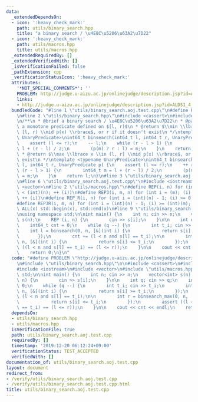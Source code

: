 ```yaml
---
data:
  _extendedDependsOn:
  - icon: ':heavy_check_mark:'
    path: utils/binary_search.hpp
    title: "a binary search / \u4E8C\u5206\u63A2\u7D22"
  - icon: ':heavy_check_mark:'
    path: utils/macros.hpp
    title: utils/macros.hpp
  _extendedRequiredBy: []
  _extendedVerifiedWith: []
  _isVerificationFailed: false
  _pathExtension: cpp
  _verificationStatusIcon: ':heavy_check_mark:'
  attributes:
    '*NOT_SPECIAL_COMMENTS*': ''
    PROBLEM: http://judge.u-aizu.ac.jp/onlinejudge/description.jsp?id=ALDS1_4_B
    links:
    - http://judge.u-aizu.ac.jp/onlinejudge/description.jsp?id=ALDS1_4_B
  bundledCode: "#line 1 \"utils/binary_search.aoj.test.cpp\"\n#define PROBLEM \"http://judge.u-aizu.ac.jp/onlinejudge/description.jsp?id=ALDS1_4_B\"\
    \n#line 2 \"utils/binary_search.hpp\"\n#include <cassert>\n#include <cstdint>\n\
    \n/**\n * @brief a binary search / \u4E8C\u5206\u63A2\u7D22\n * @param[in] p \
    \ a monotone predicate defined on $[l, r)$\n * @return $\\min \\lbrace x \\in\
    \ [l, r) \\mid p(x) \\rbrace$, or r if it doesn't exist\n */\ntemplate <typename\
    \ UnaryPredicate>\nint64_t binsearch(int64_t l, int64_t r, UnaryPredicate p) {\n\
    \    assert (l <= r);\n    -- l;\n    while (r - l > 1) {\n        int64_t m =\
    \ l + (r - l) / 2;\n        (p(m) ? r : l) = m;\n    }\n    return r;\n}\n\n/**\n\
    \ * @return $\\max \\lbrace x \\in (l, r] \\mid p(x) \\rbrace$, or l if it doesn't\
    \ exist\n */\ntemplate <typename UnaryPredicate>\nint64_t binsearch_max(int64_t\
    \ l, int64_t r, UnaryPredicate p) {\n    assert (l <= r);\n    ++ r;\n    while\
    \ (r - l > 1) {\n        int64_t m = l + (r - l) / 2;\n        (p(m) ? l : r)\
    \ = m;\n    }\n    return l;\n}\n#line 3 \"utils/binary_search.aoj.test.cpp\"\n\
    \n#line 6 \"utils/binary_search.aoj.test.cpp\"\n#include <iostream>\n#include\
    \ <vector>\n#line 2 \"utils/macros.hpp\"\n#define REP(i, n) for (int i = 0; (i)\
    \ < (int)(n); ++ (i))\n#define REP3(i, m, n) for (int i = (m); (i) < (int)(n);\
    \ ++ (i))\n#define REP_R(i, n) for (int i = (int)(n) - 1; (i) >= 0; -- (i))\n\
    #define REP3R(i, m, n) for (int i = (int)(n) - 1; (i) >= (int)(m); -- (i))\n#define\
    \ ALL(x) std::begin(x), std::end(x)\n#line 9 \"utils/binary_search.aoj.test.cpp\"\
    \nusing namespace std;\n\nint main() {\n    int n; cin >> n;\n    vector<int>\
    \ s(n);\n    REP (i, n) {\n        cin >> s[i];\n    }\n\n    int q; cin >> q;\n\
    \    int64_t cnt = 0;\n    while (q --) {\n        int t_i; cin >> t_i;\n    \
    \    int l = binsearch(0, n, [&](int i) {\n            return s[i] >= t_i;\n \
    \       });\n        cnt += (l < n and s[l] == t_i);\n\n        int r = binsearch_max(0,\
    \ n, [&](int i) {\n            return s[i] <= t_i;\n        });\n        assert\
    \ ((l < n and s[l] == t_i) == (l <= r));\n    }\n\n    cout << cnt << endl;\n\
    \    return 0;\n}\n"
  code: "#define PROBLEM \"http://judge.u-aizu.ac.jp/onlinejudge/description.jsp?id=ALDS1_4_B\"\
    \n#include \"utils/binary_search.hpp\"\n\n#include <cassert>\n#include <cstdint>\n\
    #include <iostream>\n#include <vector>\n#include \"utils/macros.hpp\"\nusing namespace\
    \ std;\n\nint main() {\n    int n; cin >> n;\n    vector<int> s(n);\n    REP (i,\
    \ n) {\n        cin >> s[i];\n    }\n\n    int q; cin >> q;\n    int64_t cnt =\
    \ 0;\n    while (q --) {\n        int t_i; cin >> t_i;\n        int l = binsearch(0,\
    \ n, [&](int i) {\n            return s[i] >= t_i;\n        });\n        cnt +=\
    \ (l < n and s[l] == t_i);\n\n        int r = binsearch_max(0, n, [&](int i) {\n\
    \            return s[i] <= t_i;\n        });\n        assert ((l < n and s[l]\
    \ == t_i) == (l <= r));\n    }\n\n    cout << cnt << endl;\n    return 0;\n}\n"
  dependsOn:
  - utils/binary_search.hpp
  - utils/macros.hpp
  isVerificationFile: true
  path: utils/binary_search.aoj.test.cpp
  requiredBy: []
  timestamp: '2019-12-20 06:12:24+09:00'
  verificationStatus: TEST_ACCEPTED
  verifiedWith: []
documentation_of: utils/binary_search.aoj.test.cpp
layout: document
redirect_from:
- /verify/utils/binary_search.aoj.test.cpp
- /verify/utils/binary_search.aoj.test.cpp.html
title: utils/binary_search.aoj.test.cpp
---
```

